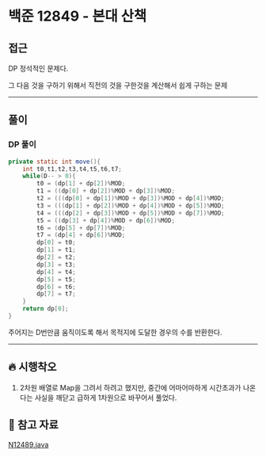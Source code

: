 # 백준 12849 - 본대 산책

## 접근

DP 정석적인 문제다.

그 다음 것을 구하기 위해서 직전의 것을 구한것을 계산해서 쉽게 구하는 문제

---
## 풀이

### DP 풀이

```java
private static int move(){
    int t0,t1,t2,t3,t4,t5,t6,t7;
    while(D-- > 0){
        t0 = (dp[1] + dp[2])%MOD;
        t1 = ((dp[0] + dp[2])%MOD + dp[3])%MOD;
        t2 = (((dp[0] + dp[1])%MOD + dp[3])%MOD + dp[4])%MOD;
        t3 = (((dp[1] + dp[2])%MOD + dp[4])%MOD + dp[5])%MOD;
        t4 = (((dp[2] + dp[3])%MOD + dp[5])%MOD + dp[7])%MOD;
        t5 = ((dp[3] + dp[4])%MOD + dp[6])%MOD;
        t6 = (dp[5] + dp[7])%MOD;
        t7 = (dp[4] + dp[6])%MOD;
        dp[0] = t0;
        dp[1] = t1;
        dp[2] = t2;
        dp[3] = t3;
        dp[4] = t4;
        dp[5] = t5;
        dp[6] = t6;
        dp[7] = t7;
    }
    return dp[0];
}
```

주어지는 D번만큼 움직이도록 해서 목적지에 도달한 경우의 수를 반환한다.

--- 
## 🔥 시행착오

1. 2차원 배열로 Map을 그려서 하려고 했지만, 중간에 어마어마하게 시간초과가 나온다는 사실을 깨닫고 급하게 1차원으로 바꾸어서 풀었다.





## 💌 참고 자료

[N12489.java](https://github.com/Rurril/Problem-Solving/blob/Test/Problem-Solving/PS/DP/N12489.java)


